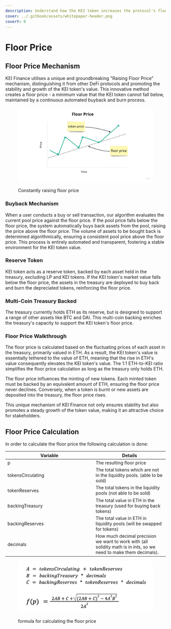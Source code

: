 ```yaml
---
description: Understand how the KEI token increases the protocol's floor price
cover: ../.gitbook/assets/whitepaper-header.png
coverY: 0
---
```


# Floor Price

## Floor Price Mechanism

KEI Finance utilises a unique and groundbreaking "Raising Floor Price" mechanism, distinguishing it from other DeFi protocols and promoting the stability and growth of the KEI token's value. This innovative method creates a floor price - a minimum value that the KEI token cannot fall below, maintained by a continuous automated buyback and burn process.

<figure><img src="../.gitbook/assets/image (37).png" alt=""><figcaption><p>Constantly raising floor price</p></figcaption></figure>

### Buyback Mechanism

When a user conducts a buy or sell transaction, our algorithm evaluates the current pool price against the floor price. If the pool price falls below the floor price, the system automatically buys back assets from the pool, raising the price above the floor price. The volume of assets to be bought back is determined algorithmically, ensuring a consistent pool price above the floor price. This process is entirely automated and transparent, fostering a stable environment for the KEI token value.

### Reserve Token

KEI token acts as a reserve token, backed by each asset held in the treasury, excluding LP and KEI tokens. If the KEI token's market value falls below the floor price, the assets in the treasury are deployed to buy back and burn the depreciated tokens, reinforcing the floor price.

### Multi-Coin Treasury Backed

The treasury currently holds ETH as its reserve, but is designed to support a range of other assets like BTC and DAI. This multi-coin backing enriches the treasury's capacity to support the KEI token's floor price.

### Floor Price Walkthrough

The floor price is calculated based on the fluctuating prices of each asset in the treasury, primarily valued in ETH. As a result, the KEI token's value is essentially tethered to the value of ETH, meaning that the rise in ETH's value consequently elevates the KEI token's value. The 1:1 ETH-to-KEI ratio simplifies the floor price calculation as long as the treasury only holds ETH.

The floor price influences the minting of new tokens. Each minted token must be backed by an equivalent amount of ETH, ensuring the floor price never declines. Conversely, when a token is burnt or new assets are deposited into the treasury, the floor price rises.

This unique mechanism of KEI Finance not only ensures stability but also promotes a steady growth of the token value, making it an attractive choice for stakeholders.

## Floor Price Calculation

In order to calculate the floor price the following calculation is done:

<table><thead><tr><th width="263">Variable</th><th>Details</th></tr></thead><tbody><tr><td>p</td><td>The resulting floor price</td></tr><tr><td>tokensCirculating</td><td>The total tokens which are not in the liquidity pools. (able to be sold)</td></tr><tr><td>tokenReserves</td><td>The total tokens in the liquidity pools (not able to be sold)</td></tr><tr><td>backingTreasury</td><td>The total value in ETH in the treasury (used for buying back tokens)</td></tr><tr><td>backingReserves</td><td>The total value in ETH in liquidity pools (will be swapped for tokens)</td></tr><tr><td>decimals</td><td>How much decimal precision we want to work with (all solidity math is in ints, so we need to make them decimals).</td></tr></tbody></table>

<figure><img src="../.gitbook/assets/image (10).png" alt=""><figcaption><p>formula for calculating the floor price</p></figcaption></figure>

